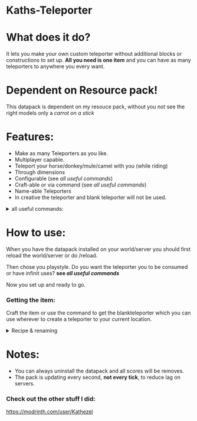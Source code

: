 # Kaths-Teleporter

# What does it do?
It lets you make your own custom teleporter without additional blocks or constructions to set up. **All you need is one item** and you can have as many teleporters to anywhere you every want.


# Dependent on Resource pack!
This datapack is dependent on my resouce pack, without you not see the right models only a *carrot on a stick*

# Features:
- Make as many Teleporters as you like.
- Multiplayer capable.
- Teleport your horse/donkey/mule/camel with you (while riding)
- Through dimensions
- Configurable (see *all useful commands*)
- Craft-able or via command (see *all useful commands*)
- Name-able Teleporters
- In creative the teleporter and blank teleporter will not be used.

<details>
<summary>all useful commands:</summary>

No clearing of the item, infinit use
- /scoreboard players set k_clear k_tel_s 1
---
Clearing of the item, one time use, **Default**
- /scoreboard players set k_clear k_tel_s 0
---
Using up the blank teleporter, **Default**
- /scoreboard players set k_clear_r k_tel_s 0
---
Not using up the blank teleporter
- /scoreboard players set k_clear_r k_tel_s 1
---
Give raw teleporter:
- /function k_tel:give_telepor
---
Uninstall
- /function k_tel:uninstall

</details>

# How to use:
When you have the datapack installed on your world/server you should first reload the world/server or do /reload.

Then chose you playstyle. Do you want the teleporter you to be consumed or have infinit uses?
**see *all useful commands***

Now you set up and ready to go.

### Getting the item:
Craft the item or use the command to get the  blankteleporter which you can use wherever to create a teleporter to your current location.

<details>
<summary>Recipe & renaming</summary>

![Crafting recipe:](https://cdn.modrinth.com/data/mitZBVES/images/8d53ca2b2cf2dce67188a722728d698a34dd796e.png)

![renameing the teleporter:](https://cdn.modrinth.com/data/mitZBVES/images/f319d3d1a5a1caca75b63abc55fce2ffc1448922.png)


By naming the blank teleporter you can name the teleporter you create at the end.
</details>


# Notes:
- You can always uninstall the datapack and all scores will be removes.
- The pack is updating every second, **not every tick**, to reduce lag on servers.

### Check out the other stuff I did:
https://modrinth.com/user/Kathezel


